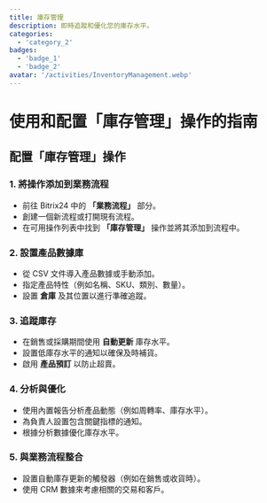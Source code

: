 ```yaml
---
title: 庫存管理
description: 即時追蹤和優化您的庫存水平。
categories: 
  - 'category_2'
badges: 
  - 'badge_1'
  - 'badge_2'
avatar: '/activities/InventoryManagement.webp'
---
```

# 使用和配置「庫存管理」操作的指南

## **配置「庫存管理」操作**

### 1. 將操作添加到業務流程
- 前往 Bitrix24 中的 **「業務流程」** 部分。
- 創建一個新流程或打開現有流程。
- 在可用操作列表中找到 **「庫存管理」** 操作並將其添加到流程中。

### 2. 設置產品數據庫
- 從 CSV 文件導入產品數據或手動添加。
- 指定產品特性（例如名稱、SKU、類別、數量）。
- 設置 **倉庫** 及其位置以進行準確追蹤。

### 3. 追蹤庫存
- 在銷售或採購期間使用 **自動更新** 庫存水平。
- 設置低庫存水平的通知以確保及時補貨。
- 啟用 **產品預訂** 以防止超賣。

### 4. 分析與優化
- 使用內置報告分析產品動態（例如周轉率、庫存水平）。
- 為負責人設置包含關鍵指標的通知。
- 根據分析數據優化庫存水平。

### 5. 與業務流程整合
- 設置自動庫存更新的觸發器（例如在銷售或收貨時）。
- 使用 CRM 數據來考慮相關的交易和客戶。